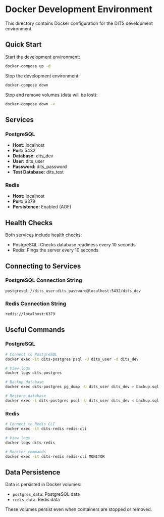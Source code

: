 # Docker Development Environment

This directory contains Docker configuration for the DITS development environment.

## Quick Start

Start the development environment:
```bash
docker-compose up -d
```

Stop the development environment:
```bash
docker-compose down
```

Stop and remove volumes (data will be lost):
```bash
docker-compose down -v
```

## Services

### PostgreSQL
- **Host:** localhost
- **Port:** 5432
- **Database:** dits_dev
- **User:** dits_user
- **Password:** dits_password
- **Test Database:** dits_test

### Redis
- **Host:** localhost
- **Port:** 6379
- **Persistence:** Enabled (AOF)

## Health Checks

Both services include health checks:
- PostgreSQL: Checks database readiness every 10 seconds
- Redis: Pings the server every 10 seconds

## Connecting to Services

### PostgreSQL Connection String
```
postgresql://dits_user:dits_password@localhost:5432/dits_dev
```

### Redis Connection String
```
redis://localhost:6379
```

## Useful Commands

### PostgreSQL
```bash
# Connect to PostgreSQL
docker exec -it dits-postgres psql -U dits_user -d dits_dev

# View logs
docker logs dits-postgres

# Backup database
docker exec dits-postgres pg_dump -U dits_user dits_dev > backup.sql

# Restore database
docker exec -i dits-postgres psql -U dits_user dits_dev < backup.sql
```

### Redis
```bash
# Connect to Redis CLI
docker exec -it dits-redis redis-cli

# View logs
docker logs dits-redis

# Monitor commands
docker exec -it dits-redis redis-cli MONITOR
```

## Data Persistence

Data is persisted in Docker volumes:
- `postgres_data`: PostgreSQL data
- `redis_data`: Redis data

These volumes persist even when containers are stopped or removed.
